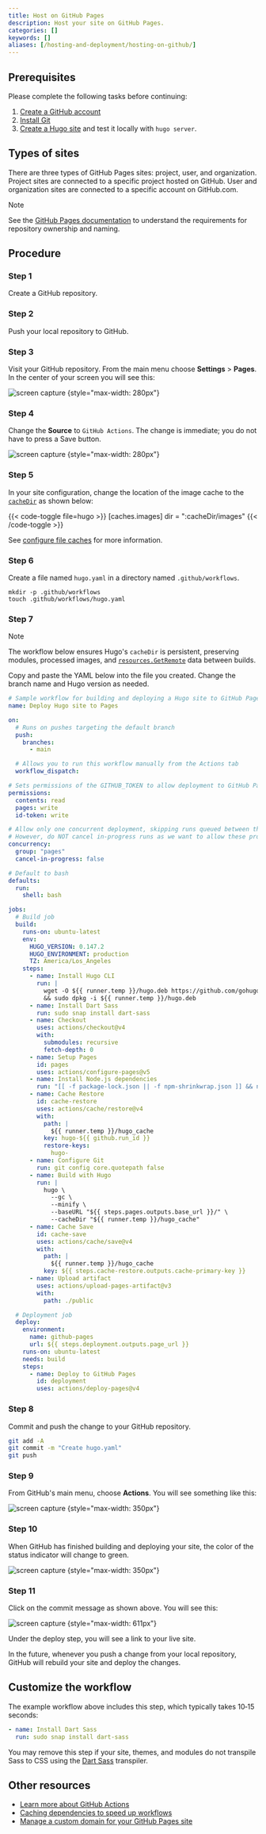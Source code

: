 ```yaml
---
title: Host on GitHub Pages
description: Host your site on GitHub Pages.
categories: []
keywords: []
aliases: [/hosting-and-deployment/hosting-on-github/]
---
```


## Prerequisites

Please complete the following tasks before continuing:

1. [Create a GitHub account]
1. [Install Git]
1. [Create a Hugo site] and test it locally with `hugo server`.

## Types of sites

There are three types of GitHub Pages sites: project, user, and organization. Project sites are connected to a specific project hosted on GitHub. User and organization sites are connected to a specific account on GitHub.com.

> [!note]
> See the [GitHub Pages documentation] to understand the requirements for repository ownership and naming.

## Procedure

### Step 1

Create a GitHub repository.

### Step 2

Push your local repository to GitHub.

### Step 3

Visit your GitHub repository. From the main menu choose **Settings**&nbsp;>&nbsp;**Pages**. In the center of your screen you will see this:

![screen capture](gh-pages-1.png)
{style="max-width: 280px"}

### Step 4

Change the **Source** to `GitHub Actions`. The change is immediate; you do not have to press a Save button.

![screen capture](gh-pages-2.png)
{style="max-width: 280px"}

### Step 5

In your site configuration, change the location of the image cache to the [`cacheDir`] as shown below:

{{< code-toggle file=hugo >}}
[caches.images]
dir = ":cacheDir/images"
{{< /code-toggle >}}

See [configure file caches] for more information.

### Step 6

Create a file named `hugo.yaml` in a directory named `.github/workflows`.

```text
mkdir -p .github/workflows
touch .github/workflows/hugo.yaml
```

### Step 7

> [!note]
> The workflow below ensures Hugo's `cacheDir` is persistent, preserving modules, processed images, and [`resources.GetRemote`] data between builds.

Copy and paste the YAML below into the file you created. Change the branch name and Hugo version as needed.

```yaml {file=".github/workflows/hugo.yaml" copy=true}
# Sample workflow for building and deploying a Hugo site to GitHub Pages
name: Deploy Hugo site to Pages

on:
  # Runs on pushes targeting the default branch
  push:
    branches:
      - main

  # Allows you to run this workflow manually from the Actions tab
  workflow_dispatch:

# Sets permissions of the GITHUB_TOKEN to allow deployment to GitHub Pages
permissions:
  contents: read
  pages: write
  id-token: write

# Allow only one concurrent deployment, skipping runs queued between the run in-progress and latest queued.
# However, do NOT cancel in-progress runs as we want to allow these production deployments to complete.
concurrency:
  group: "pages"
  cancel-in-progress: false

# Default to bash
defaults:
  run:
    shell: bash

jobs:
  # Build job
  build:
    runs-on: ubuntu-latest
    env:
      HUGO_VERSION: 0.147.2
      HUGO_ENVIRONMENT: production
      TZ: America/Los_Angeles
    steps:
      - name: Install Hugo CLI
        run: |
          wget -O ${{ runner.temp }}/hugo.deb https://github.com/gohugoio/hugo/releases/download/v${HUGO_VERSION}/hugo_extended_${HUGO_VERSION}_linux-amd64.deb \
          && sudo dpkg -i ${{ runner.temp }}/hugo.deb
      - name: Install Dart Sass
        run: sudo snap install dart-sass
      - name: Checkout
        uses: actions/checkout@v4
        with:
          submodules: recursive
          fetch-depth: 0
      - name: Setup Pages
        id: pages
        uses: actions/configure-pages@v5
      - name: Install Node.js dependencies
        run: "[[ -f package-lock.json || -f npm-shrinkwrap.json ]] && npm ci || true"
      - name: Cache Restore
        id: cache-restore
        uses: actions/cache/restore@v4
        with:
          path: |
            ${{ runner.temp }}/hugo_cache
          key: hugo-${{ github.run_id }}
          restore-keys:
            hugo-
      - name: Configure Git
        run: git config core.quotepath false
      - name: Build with Hugo
        run: |
          hugo \
            --gc \
            --minify \
            --baseURL "${{ steps.pages.outputs.base_url }}/" \
            --cacheDir "${{ runner.temp }}/hugo_cache"
      - name: Cache Save
        id: cache-save
        uses: actions/cache/save@v4
        with:
          path: |
            ${{ runner.temp }}/hugo_cache
          key: ${{ steps.cache-restore.outputs.cache-primary-key }}
      - name: Upload artifact
        uses: actions/upload-pages-artifact@v3
        with:
          path: ./public

  # Deployment job
  deploy:
    environment:
      name: github-pages
      url: ${{ steps.deployment.outputs.page_url }}
    runs-on: ubuntu-latest
    needs: build
    steps:
      - name: Deploy to GitHub Pages
        id: deployment
        uses: actions/deploy-pages@v4
```

### Step 8

Commit and push the change to your GitHub repository.

```sh
git add -A
git commit -m "Create hugo.yaml"
git push
```

### Step 9

From GitHub's main menu, choose **Actions**. You will see something like this:

![screen capture](gh-pages-3.png)
{style="max-width: 350px"}

### Step 10

When GitHub has finished building and deploying your site, the color of the status indicator will change to green.

![screen capture](gh-pages-4.png)
{style="max-width: 350px"}

### Step 11

Click on the commit message as shown above. You will see this:

![screen capture](gh-pages-5.png)
{style="max-width: 611px"}

Under the deploy step, you will see a link to your live site.

In the future, whenever you push a change from your local repository, GitHub will rebuild your site and deploy the changes.

## Customize the workflow

The example workflow above includes this step, which typically takes 10&#8209;15 seconds:

```yaml
- name: Install Dart Sass
  run: sudo snap install dart-sass
```

You may remove this step if your site, themes, and modules do not transpile Sass to CSS using the [Dart Sass] transpiler.

## Other resources

- [Learn more about GitHub Actions](https://docs.github.com/en/actions)
- [Caching dependencies to speed up workflows](https://docs.github.com/en/actions/using-workflows/caching-dependencies-to-speed-up-workflows)
- [Manage a custom domain for your GitHub Pages site](https://docs.github.com/en/pages/configuring-a-custom-domain-for-your-github-pages-site/about-custom-domains-and-github-pages)

[Create a GitHub account]: https://github.com/signup
[Create a Hugo site]: /getting-started/quick-start/
[Dart Sass]: /functions/css/sass/#dart-sass
[GitHub Pages documentation]: https://docs.github.com/en/pages/getting-started-with-github-pages/about-github-pages#types-of-github-pages-sites
[Install Git]: https://git-scm.com/book/en/v2/Getting-Started-Installing-Git
[`cacheDir`]: /configuration/all/#cachedir
[`resources.GetRemote`]: /functions/resources/getremote/
[configure file caches]: /configuration/caches/

